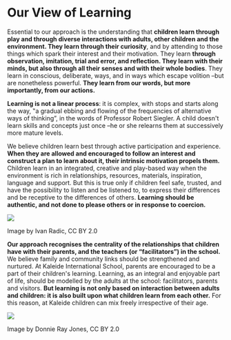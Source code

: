 # Our View of Learning

Essential to our approach is the understanding that **children learn through play and through diverse interactions with adults, other children and the environment. They learn through their curiosity**, and by attending to those things which spark their interest and their motivation. They learn **through observation, imitation, trial and error, and reflection. They learn with their minds, but also through all their senses and with their whole bodies**. They learn in conscious, deliberate, ways, and in ways which escape volition –but are nonetheless powerful. **They learn from our words, but more importantly, from our actions.**

**Learning is not a linear process**: it is complex, with stops and starts along the way, ‟a gradual ebbing and flowing of the frequencies of alternative ways of thinking”, in the words of Professor Robert Siegler. A child doesn't learn skills and concepts just once –he or she relearns them at successively more mature levels.

We believe children learn best through active participation and experience. **When they are allowed and encouraged to follow an interest and construct a plan to learn about it, their intrinsic motivation propels them.** Children learn in an integrated, creative and play-based way when the environment is rich in relationships, resources, materials, inspiration, language and support. But this is true only if children feel safe, trusted, and have the possibility to listen and be listened to, to express their differences and be receptive to the differences of others. **Learning should be authentic, and not done to please others or in response to coercion.**

![](https://gblobscdn.gitbook.com/assets%2F-M2sbxMqqzvRCDr\_DkY9%2F-M2tT7EOWbkv\_BrRjHiX%2F-M2tTqoKDy1IWyxfxtgN%2F48072091492\_cc4cf12d12\_k.jpg?alt=media\&token=b5e91d8c-99bb-4a35-bf74-505f6ac1251c)

Image by Ivan Radic, CC BY 2.0

**Our approach recognises the centrality of the relationships that children have with their parents, and the teachers (or “facilitators”) in the school.** We believe family and community links should be strengthened and nurtured. At Kaleide International School, parents are encouraged to be a part of their children's learning. Learning, as an integral and enjoyable part of life, should be modelled by the adults at the school: facilitators, parents and visitors. **But learning is not only based on interaction between adults and children: it is also built upon what children learn from each other.** For this reason, at Kaleide children can mix freely irrespective of their age.

![](https://gblobscdn.gitbook.com/assets%2F-M2sbxMqqzvRCDr\_DkY9%2F-M2tUhx6mXqaxGthJzJ6%2F-M2tVSOgTkhhuRlMvOV8%2F39432633332\_77b2c14685\_k.jpg?alt=media\&token=793956e2-935a-4576-a4bf-ebc250ad8c5f)

Image by Donnie Ray Jones, CC BY 2.0
